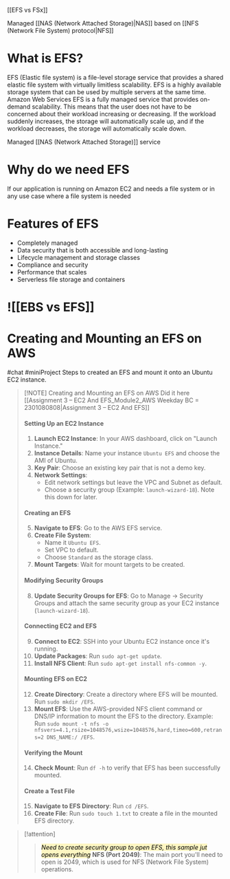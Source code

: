 [[EFS vs FSx]]

Managed [[NAS (Network Attached Storage)|NAS]] based on [[NFS (Network File System) protocol|NFS]]
# What is EFS?

EFS (Elastic file system) is a file-level storage service that provides a shared elastic file system with virtually limitless scalability. EFS is a highly available storage system that can be used by multiple servers at the same time. Amazon Web Services EFS is a fully managed service that provides on-demand scalability. This means that the user does not have to be concerned about their workload increasing or decreasing. If the workload suddenly increases, the storage will automatically scale up, and if the workload decreases, the storage will automatically scale down.

Managed [[NAS (Network Attached Storage)]] service

# Why do we need EFS
If our application is running on Amazon EC2 and needs a file system or in any use case where a file system is needed

# Features of EFS
- Completely managed
- Data security that is both accessible and long-lasting
- Lifecycle management and storage classes
- Compliance and security
- Performance that scales
- Serverless file storage and containers
# ![[EBS vs EFS]]


# Creating and Mounting an EFS on AWS
#chat 
#miniProject 
Steps to created an EFS and mount it onto an Ubuntu EC2 instance.

> [!NOTE] Creating and Mounting an EFS on AWS
> Did it here [[Assignment 3 – EC2 And EFS_Module2_AWS Weekday BC = 2301080808|Assignment 3 – EC2 And EFS]]
> #### Setting Up an EC2 Instance
> 
> 1. **Launch EC2 Instance**: In your AWS dashboard, click on "Launch Instance."
> 2. **Instance Details**: Name your instance `Ubuntu EFS` and choose the AMI of Ubuntu.
> 3. **Key Pair**: Choose an existing key pair that is not a demo key.
> 4. **Network Settings**:
>     - Edit network settings but leave the VPC and Subnet as default.
>     - Choose a security group (Example: `launch-wizard-18`). Note this down for later.
> 
> #### Creating an EFS
> 
> 5. **Navigate to EFS**: Go to the AWS EFS service.
> 6. **Create File System**:
>     - Name it `Ubuntu EFS`.
>     - Set VPC to default.
>     - Choose `Standard` as the storage class.
> 7. **Mount Targets**: Wait for mount targets to be created.
> 
> #### Modifying Security Groups
> 
> 8. **Update Security Groups for EFS**: Go to Manage -> Security Groups and attach the same security group as your EC2 instance (`launch-wizard-18`).
> 
> #### Connecting EC2 and EFS
> 
> 9. **Connect to EC2**: SSH into your Ubuntu EC2 instance once it's running.
> 10. **Update Packages**: Run `sudo apt-get update`.
> 11. **Install NFS Client**: Run `sudo apt-get install nfs-common -y`.
> 
> #### Mounting EFS on EC2
> 
> 12. **Create Directory**: Create a directory where EFS will be mounted. Run `sudo mkdir /EFS`.
> 13. **Mount EFS**: Use the AWS-provided NFS client command or DNS/IP information to mount the EFS to the directory. Example: Run `sudo mount -t nfs -o nfsvers=4.1,rsize=1048576,wsize=1048576,hard,timeo=600,retrans=2 DNS_NAME:/ /EFS`.
> 
> #### Verifying the Mount
> 
> 14. **Check Mount**: Run `df -h` to verify that EFS has been successfully mounted.
> 
> #### Create a Test File
> 
> 15. **Navigate to EFS Directory**: Run `cd /EFS`.
> 16. **Create File**: Run `sudo touch 1.txt` to create a file in the mounted EFS directory.

> [!attention]
> > <mark style="background: #FFF3A3A6;">*Need to create security group to open EFS, this sample jut opens everything*</mark>
> > **NFS (Port 2049)**: The main port you'll need to open is 2049, which is used for NFS (Network File System) operations.
> 


